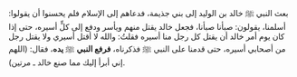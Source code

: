 بعث النبي ﷺ خالد بن الوليد إلى بني جذيمة، فدعاهم إلى الإسلام فلم يحسنوا أن يقولوا: أسلمنا، يقولون: صبأنا صبأنا، فجعل خالد يقتل منهم ويأسر ودفع إلى كلٍّ أسيره، حتى إذا كان يوم أمر خالد أن يقتل كل رجل منا أسيره فقلتُ: والله لا أقتل أسيري ولا يقتل رجل من أصحابي أسيره، حتى قدمنا على النبي ﷺ فذكرناه، **فرفع النبي** ﷺ **يده**، فقال: (اللهم إني أبرأ إليك مما صنع خالد ـ مرتين).